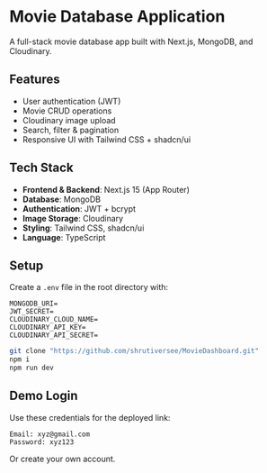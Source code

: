 # Movie Database Application

A full-stack movie database app built with Next.js, MongoDB, and Cloudinary.

## Features
- User authentication (JWT)
- Movie CRUD operations
- Cloudinary image upload
- Search, filter & pagination
- Responsive UI with Tailwind CSS + shadcn/ui

## Tech Stack
- **Frontend & Backend**: Next.js 15 (App Router)
- **Database**: MongoDB
- **Authentication**: JWT + bcrypt
- **Image Storage**: Cloudinary
- **Styling**: Tailwind CSS, shadcn/ui
- **Language**: TypeScript

## Setup
Create a `.env` file in the root directory with:
```
MONGODB_URI=
JWT_SECRET=
CLOUDINARY_CLOUD_NAME=
CLOUDINARY_API_KEY=
CLOUDINARY_API_SECRET=
```

```bash
git clone "https://github.com/shrutiversee/MovieDashboard.git"
npm i
npm run dev
```

## Demo Login
Use these credentials for the deployed link:
```
Email: xyz@gmail.com
Password: xyz123
```
Or create your own account.
